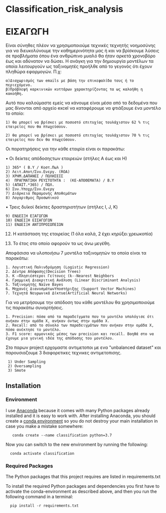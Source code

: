 # Classification_risk_analysis

# ΕΙΣΑΓΩΓΗ


Είναι σύνηθες πλέον να χρησιμοποιούμε τεχνικές τεχνητής νοημοσύνης για να διευκολύνουμε την καθημερινότητα μας ή και να βρίσκουμε λύσεις σε προβλήματα όπου ένα ανθρώπινο μυαλό θα ήταν αρκετά χρονοβόρο έως και αδύνατον να δώσει. Η ανάγκη για την δημιουργία  μοντέλων  τα οποία λειτουργούν ως ταξινομητές προήλθε από το γεγονός ότι έχουν πληθώρα εφαρμογών. Π.χ:

    α)Διαχωρισμός των emails με βάση την επικεφαλίδα τους ή το περιεχόμενο.
    β)Πρόβλεψή καρκινικών κυττάρων χαρακτηρίζοντας τα ως καλοήθη η κακοήθη.
    
Αυτό που καλούμαστε εμείς να κάνουμε είναι μέσα από τα δεδομένα που μας δίνονται από αρχείο excel να καταφέρουμε να φτιάξουμε ένα μοντέλο το οποίο: 



    1) θα μπορεί να βρίσκει με ποσοστό επιτυχίας τουλάχιστον 62 % τις εταιρείες που θα πτωχεύσουν.

    2) θα μπορεί να βρίσκει με ποσοστό επιτυχίας τουλάχιστον 70 % τις εταιρείες που δεν θα πτωχεύσουν.

Οι παρατηρήσεις για την κάθε εταιρία είναι οι παρακάτω:

• Οι δείκτες απόδοσηςτων εταιρειών (στήλες Α έως και Η) 
      
    1) 365* ( Β.Υ / Κοστ.Πωλ )
    2) Λειτ.Αποτ/Συν.Ενεργ. (ROA)
    3) ΧΡΗΜ.ΔΑΠΑΝΕΣ / ΠΩΛΗΣΕΙΣ
    4)  ΠΡΑΓΜΑΤΙΚΗ ΡΕΥΣΤΟΤΗΤΑ :  (ΚΕ-ΑΠΟΘΕΜΑΤΑ) / Β.Υ
    5) (ΑΠΑΙΤ.*365) / ΠΩΛ.
    6) Συν.Υποχρ/Συν.Ενεργ
    7) Διάρκεια Παραμονής Αποθεμάτων
    8) Λογαριθμος Προσωπικού
       
• Τρεις δυϊκοί δείκτες δραστηριοτήτων (στήλες I, J, K) 
      
    9) ΕΝΔΕΙΞΗ ΕΞΑΓΩΓΩΝ 
    10) ΕΝΔΕΙΞΗ ΕΙΣΑΓΩΓΩΝ
    11) ΕΝΔΕΙΞΗ ΑΝΤΙΠΡΟΣΩΠΕΙΩΝ

12) Η κατάσταση της εταιρείας (1 όλα καλά, 2 έχει κηρύξει χρεωκοπία) 

13) Το έτος στο οποίο αφορούν τα ως άνω μεγέθη. 

Αποφάσισα να υλοποιήσω 7 μοντέλα ταξινομητών τα οποία είναι τα παρακάτω:

    1. Λογιστική Παλινδρόμηση (Logistic Regression) 
    2. Δέντρα Απόφασης(Decision Trees) 
    3. Κ –Πλησιέστεροι Γείτονες (k-­‐Nearest Neighbors 
    4. Γραμμική Διακριτική Ανάλυση (Linear Discriminant Analysis) 
    5. Ταξινομητής Naïve Bayes 
    6. Μηχανές ΔιανυσμάτωνΥποστήριξης (Support Vector Machines) 
    7. Τεχνητά Νευρωνικά Δίκτυα(Artificial Neural Networks) 
    
Για να μετρήσουμε την απόδοση του κάθε μοντέλου θα χρησιμοποιούμε τις παρακάτω συναρτήσεις.

    1. Precision: πόσα από τα παραδείγματα που το μοντέλο υπολόγισε ότι ανήκαν στην ομάδα Χ, ανήκαν όντως στην ομάδα Χ. 
    2. Recall: από το σύνολο των παραδειγμάτων που ανήκαν στην ομάδα Χ, πόσα ανέκτησε το μοντέλο. 
    3. F1 score: αρμονικός μέσος των precision και recall. Βοηθά στο να έχουμε μια γενική ιδέα της απόδοσης του μοντέλου.
    
Στο παρων project ερχομαστε αντιμετοποι με ενα  "unbalanced dataset" και παρουσιαζουμε 3 διαφορετικες τεχνικες αντιμετοπισης.

     1) Under Sampling
     2) Oversampling
     3) Smote
     
     
## Installation

### Environment 

I use [Anaconda](https://www.anaconda.com/products/individual) because it comes with many Python
packages already installed and it is easy to work with. After installing Anaconda,
you should create a [conda environment](http://conda.pydata.org/docs/using/envs.html)
so you do not destroy your main installation in case you make a mistake somewhere:

       conda create --name classification python=3.7

Now you can switch to the new environment by running the following:

      conda activate classification


### Required Packages

The Python packages that this project requires are listed in requirements.txt

To install the required Python packages and dependencies you first have to activate the conda-environment as described above, and then you run the following command in a terminal:

      pip install -r requirements.txt
      

